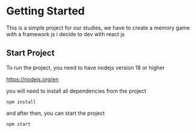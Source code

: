 # Getting Started
This is a simple project for our studies, we have to create a memory game with a framework js
i decide to dev with react js

## Start Project

To run the project, you need to have nodejs version 18 or higher

https://nodejs.org/en

you will need to install all dependencies from the project

```
npm install
```

and after then, you can start the project

```
npm start
```